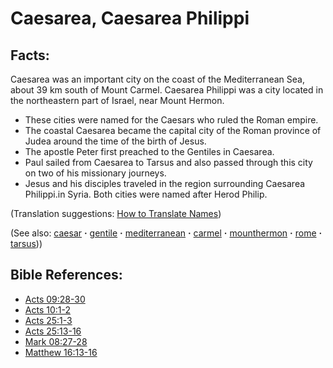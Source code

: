 # Caesarea, Caesarea Philippi #

## Facts: ##

Caesarea was an important city on the coast of the Mediterranean Sea, about 39 km south of Mount Carmel. Caesarea Philippi was a city located in the northeastern part of Israel, near Mount Hermon.

* These cities were named for the Caesars who ruled the Roman empire.
* The coastal Caesarea became the capital city of the Roman province of Judea around the time of the birth of Jesus.
* The apostle Peter first preached to the Gentiles in Caesarea.
* Paul sailed from Caesarea to Tarsus and also passed through this city on two of his missionary journeys.
* Jesus and his disciples traveled in the region surrounding Caesarea Philippi.in Syria. Both cities were named after Herod Philip.

(Translation suggestions: [How to Translate Names](https://git.door43.org/Door43/en-ta-translate-vol1/src/master/content/translate_names.md))

(See also: [caesar](../other/caesar.md) **·** [gentile](../other/gentile.md) **·** [mediterranean](../other/mediterranean.md) **·** [carmel](../other/carmel.md) **·** [mounthermon](../other/mounthermon.md) **·** [rome](../other/rome.md) **·** [tarsus](../other/tarsus.md)))

## Bible References: ##

* [Acts 09:28-30](https://door43.org/en/bible/notes/act/09/28)
* [Acts 10:1-2](https://door43.org/en/bible/notes/act/10/01)
* [Acts 25:1-3](https://door43.org/en/bible/notes/act/25/01)
* [Acts 25:13-16](https://door43.org/en/bible/notes/act/25/13)
* [Mark 08:27-28](https://door43.org/en/bible/notes/mrk/08/27)
* [Matthew 16:13-16](https://door43.org/en/bible/notes/mat/16/13)

